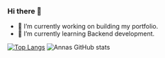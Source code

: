 ### Hi there 👋
- 🔭 I’m currently working on building my portfolio.
- 🌱 I’m currently learning Backend development.

[![Top Langs](https://github-readme-stats.vercel.app/api/top-langs/?username=Annas03&hide=css&layout=compact&theme=radical)](https://github.com/anuraghazra/github-readme-stats) ![Annas GitHub stats](https://github-readme-stats.vercel.app/api?username=Annas03&show_icons=true&theme=radical)
<!--
**Annas03/Annas03** is a ✨ _special_ ✨ repository because its `README.md` (this file) appears on your GitHub profile.

Here are some ideas to get you started:

- 🔭 I’m currently working on ...
- 🌱 I’m currently learning ...
- 👯 I’m looking to collaborate on ...
- 🤔 I’m looking for help with ...
- 💬 Ask me about ...
- 📫 How to reach me: ...
- 😄 Pronouns: ...
- ⚡ Fun fact: ...
-->
